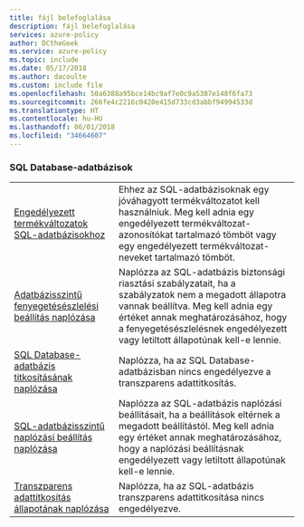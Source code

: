 ```yaml
---
title: fájl belefoglalása
description: fájl belefoglalása
services: azure-policy
author: DCtheGeek
ms.service: azure-policy
ms.topic: include
ms.date: 05/17/2018
ms.author: dacoulte
ms.custom: include file
ms.openlocfilehash: 50a6388a95bce14bc9af7e0c9a5387e148f6fa73
ms.sourcegitcommit: 266fe4c2216c0420e415d733cd3abbf94994533d
ms.translationtype: HT
ms.contentlocale: hu-HU
ms.lasthandoff: 06/01/2018
ms.locfileid: "34664607"
---
```

### <a name="sql-databases"></a>SQL Database-adatbázisok

|  |  |
|---------|---------|
| [Engedélyezett termékváltozatok SQL-adatbázisokhoz](../articles/azure-policy/scripts/allowed-sql-db-skus.md) | Ehhez az SQL-adatbázisoknak egy jóváhagyott termékváltozatot kell használniuk. Meg kell adnia egy engedélyezett termékváltozat-azonosítókat tartalmazó tömböt vagy egy engedélyezett termékváltozat-neveket tartalmazó tömböt. |
| [Adatbázisszintű fenyegetésészlelési beállítás naplózása](../articles/azure-policy/scripts/audit-db-threat-det-setting.md) | Naplózza az SQL-adatbázis biztonsági riasztási szabályzatait, ha a szabályzatok nem a megadott állapotra vannak beállítva. Meg kell adnia egy értéket annak meghatározásához, hogy a fenyegetésészlelésnek engedélyezett vagy letiltott állapotúnak kell-e lennie.  |
| [SQL Database-adatbázis titkosításának naplózása](../articles/azure-policy/scripts/sql-database-encryption-audit.md) | Naplózza, ha az SQL Database-adatbázisban nincs engedélyezve a transzparens adattitkosítás. |
| [SQL-adatbázisszintű naplózási beállítás naplózása](../articles/azure-policy/scripts/audit-sql-db-audit-setting.md) | Naplózza az SQL-adatbázis naplózási beállításait, ha a beállítások eltérnek a megadott beállítástól. Meg kell adnia egy értéket annak meghatározásához, hogy a naplózási beállításnak engedélyezett vagy letiltott állapotúnak kell-e lennie.  |
| [Transzparens adattitkosítás állapotának naplózása](../articles/azure-policy/scripts/audit-trans-data-enc-status.md) | Naplózza, ha az SQL-adatbázis transzparens adattitkosítása nincs engedélyezve.  |